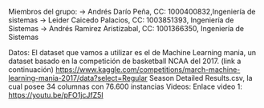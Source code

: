 Miembros del grupo: -> Andrés Darío Peña, CC: 1000400832,Ingeniería de sistemas -> Leider Caicedo Palacios, CC: 1003851393, Ingeniería de Sistemas -> Andrés Ramirez Aristizabal, CC: 1001366350, Ingeniería de Sistemas

Datos: El dataset que vamos a utilizar es el de Machine Learning mania, un dataset basado en la competición de basketball NCAA del 2017. (link a continuación) https://www.kaggle.com/competitions/march-machine-learning-mania-2017/data?select=Regular Season Detailed Results.csv, la cual posee 34 columnas con 76.600 instancias
Videos:
Enlace video 1: https://youtu.be/pFO1jcJfZ5I
